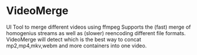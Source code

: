 # VideoMerge
UI Tool to merge different videos using ffmpeg
Supports the (fast) merge of homogenius streams as well as (slower) reencoding different file formats. VideoMerge will detect which is the best way to concat mp2,mp4,mkv,webm and more containers into one video. 
